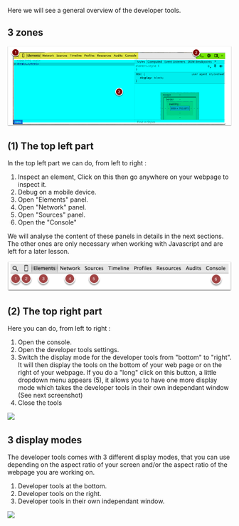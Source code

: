Here we will see a general overview of the developer tools.

## 3 zones

![](.guides/img/general-overview/3-zones.png)

## (1) The top left part

In the top left part we can do, from left to right :

1. Inspect an element, Click on this then go anywhere on your webpage to inspect it.
1. Debug on a mobile device.
1. Open "Elements" panel.
1. Open "Network" panel.
1. Open "Sources" panel.
1. Open the "Console"

We will analyse the content of these panels in details in the next sections. The other ones are only necessary when working with Javascript and are left for a later lesson.

![](.guides/img/general-overview/the-top-left-part.png)

## (2) The top right part

Here you can do, from left to right :

1. Open the console.
1. Open the developer tools settings.
1. Switch the display mode for the developer tools from "bottom" to "right". It will then display the tools on the bottom of your web page or on the right of your webpage. If you do a "long" click on this button, a little dropdown menu appears (5), it allows you to have one more display mode which takes the developer tools in their own independant window (See next screenshot)
1. Close the tools

![][3]

[3]: .guides/img/general-overview/the-top-right-part.png

## 3 display modes

The developer tools comes with 3 different display modes, that you can use depending on the aspect ratio of your screen and/or the aspect ratio of the webpage you are working on.

1. Developer tools at the bottom.
1. Developer tools on the right.
1. Developer tools in their own independant window.

![][4]

[4]: .guides/img/general-overview/3-display-modes.png